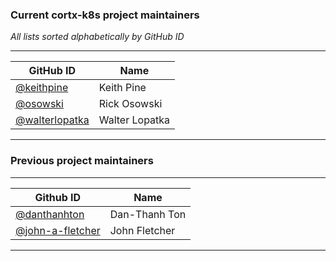 ### Current cortx-k8s project maintainers

_All lists sorted alphabetically by GitHub ID_

-----

| GitHub ID                                          | Name                   |
|----------------------------------------------------|------------------------|
| [@keithpine](https://github.com/keithpine)         | Keith Pine             |
| [@osowski](https://github.com/osowski)             | Rick Osowski           |
| [@walterlopatka](https://github.com/walterlopatka) | Walter Lopatka         |

----

### Previous project maintainers

-----

| Github ID                                              | Name                |
|--------------------------------------------------------|---------------------|
| [@danthanhton](https://github.com/danthanhton)         | Dan-Thanh Ton       |
| [@john-a-fletcher](https://github.com/john-a-fletcher) | John Fletcher       |

----
